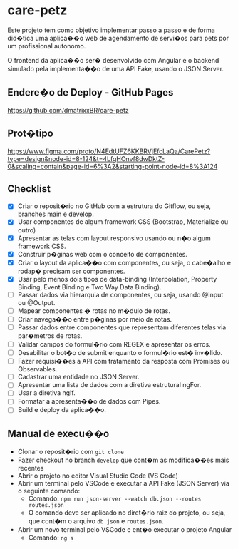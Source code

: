 # care-petz
Este projeto tem como objetivo implementar passo a passo e de forma did�tica uma aplica��o web 
de agendamento de servi�os para pets por um profissional autonomo.

O frontend da aplica��o ser� desenvolvido com Angular e o backend simulado pela implementa��o de uma API Fake, usando o JSON Server.


## Endere�o de Deploy - GitHub Pages
https://github.com/dmatrixxBR/care-petz


## Prot�tipo
https://www.figma.com/proto/N4EdtUFZ6KKBRVjEfcLaQa/CarePetz?type=design&node-id=8-124&t=4LfgHOnvf8dwDktZ-0&scaling=contain&page-id=6%3A2&starting-point-node-id=8%3A124

## Checklist

- [x] Criar o reposit�rio no GitHub com a estrutura do Gitflow, ou seja, branches main e develop. 
- [x] Usar componentes de algum framework CSS (Bootstrap, Materialize ou outro)
- [x] Apresentar as telas com layout responsivo usando ou n�o algum framework CSS.
- [x] Construir p�ginas web com o conceito de componentes.
- [x] Criar o layout da aplica��o com componentes, ou seja, o cabe�alho e rodap� precisam ser componentes.
- [x] Usar pelo menos dois tipos de data-binding (Interpolation, Property Binding, Event Binding e Two Way Data Binding).
- [ ] Passar dados via hierarquia de componentes, ou seja, usando @Input ou @Output. 
- [ ] Mapear componentes � rotas no m�dulo de rotas.
- [ ] Criar navega��o entre p�ginas por meio de rotas.
- [ ] Passar dados entre componentes que representam diferentes telas via par�metros de rotas. 
- [ ] Validar campos do formul�rio com REGEX e apresentar os erros.
- [ ] Desabilitar o bot�o de submit enquanto o formul�rio est� inv�lido.
- [ ] Fazer requisi��es a API com tratamento da resposta com Promises ou Observables.
- [ ] Cadastrar uma entidade no JSON Server.
- [ ] Apresentar uma lista de dados com a diretiva estrutural ngFor.
- [ ] Usar a diretiva ngIf. 
- [ ] Formatar a apresenta��o de dados com Pipes. 
- [ ] Build e deploy da aplica��o. 

## Manual de execu��o
- Clonar o reposit�rio com `git clone`
- Fazer checkout no branch `develop` que cont�m as modifica��es mais recentes
- Abrir o projeto no editor Visual Studio Code (VS Code)
- Abrir um terminal pelo VSCode e executar a API Fake (JSON Server) via o seguinte comando:
    - Comando: `npm run json-server --watch db.json --routes routes.json`
    - O comando deve ser aplicado no diret�rio raiz do projeto, ou seja, que cont�m o arquivo `db.json` e `routes.json`.
- Abrir um novo terminal pelo VSCode e ent�o executar o projeto Angular
    - Comando: `ng s`
